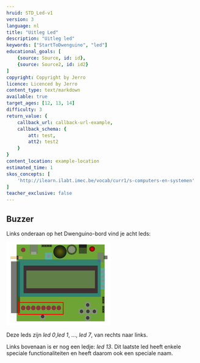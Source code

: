 ```yaml
---
hruid: STD_Led-v1
version: 3
language: nl
title: "Uitleg Led"
description: "Uitleg led"
keywords: ["StartToDwenguino", "led"]
educational_goals: [
    {source: Source, id: id}, 
    {source: Source2, id: id2}
]
copyright: Copyright by Jerro
licence: Licenced by Jerro
content_type: text/markdown
available: true
target_ages: [12, 13, 14]
difficulty: 3
return_value: {
    callback_url: callback-url-example,
    callback_schema: {
        att: test,
        att2: test2
    }
}
content_location: example-location
estimated_time: 1
skos_concepts: [
    'http://ilearn.ilabt.imec.be/vocab/curr1/s-computers-en-systemen'
]
teacher_exclusive: false
---
```

## Buzzer

Links onderaan op het Dwenguino-bord vind je acht leds:

![alt](embed/leds.png "Afb. leds")

Deze leds zijn *led 0*,*led 1*, ..., *led 7*, van rechts naar links.

Links bovenaan is er nog een ledje: *led 13*.
Dit laatste led heeft enkele speciale functionaliteiten en heeft daarom ook een speciale naam.